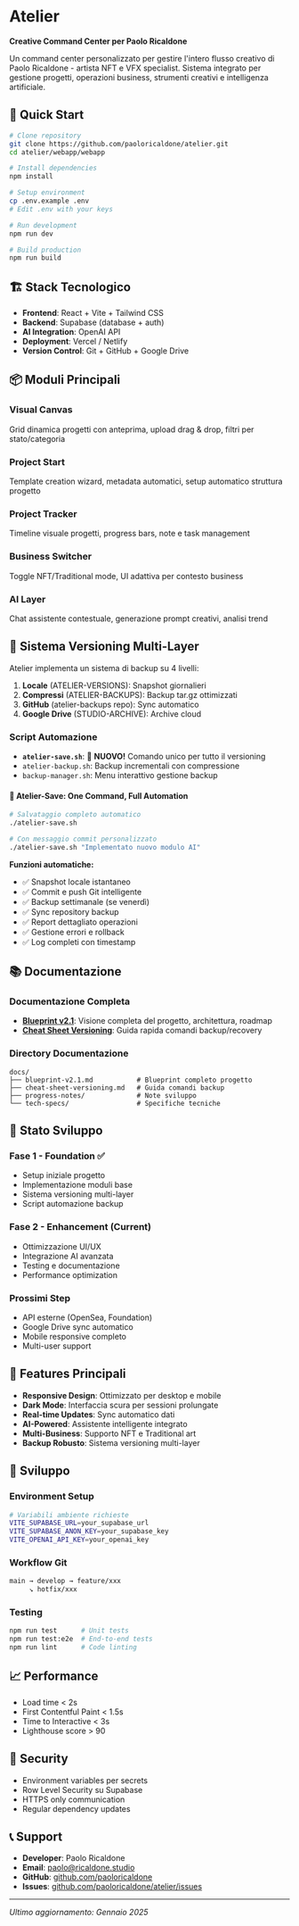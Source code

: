 # Atelier
**Creative Command Center per Paolo Ricaldone**

Un command center personalizzato per gestire l'intero flusso creativo di Paolo Ricaldone - artista NFT e VFX specialist. Sistema integrato per gestione progetti, operazioni business, strumenti creativi e intelligenza artificiale.

## 🚀 Quick Start

```bash
# Clone repository
git clone https://github.com/paoloricaldone/atelier.git
cd atelier/webapp/webapp

# Install dependencies
npm install

# Setup environment
cp .env.example .env
# Edit .env with your keys

# Run development
npm run dev

# Build production
npm run build
```

## 🏗️ Stack Tecnologico

- **Frontend**: React + Vite + Tailwind CSS
- **Backend**: Supabase (database + auth)
- **AI Integration**: OpenAI API
- **Deployment**: Vercel / Netlify
- **Version Control**: Git + GitHub + Google Drive

## 📦 Moduli Principali

### Visual Canvas
Grid dinamica progetti con anteprima, upload drag & drop, filtri per stato/categoria

### Project Start
Template creation wizard, metadata automatici, setup automatico struttura progetto

### Project Tracker
Timeline visuale progetti, progress bars, note e task management

### Business Switcher
Toggle NFT/Traditional mode, UI adattiva per contesto business

### AI Layer
Chat assistente contestuale, generazione prompt creativi, analisi trend

## 🔄 Sistema Versioning Multi-Layer

Atelier implementa un sistema di backup su 4 livelli:

1. **Locale** (ATELIER-VERSIONS): Snapshot giornalieri
2. **Compressi** (ATELIER-BACKUPS): Backup tar.gz ottimizzati
3. **GitHub** (atelier-backups repo): Sync automatico
4. **Google Drive** (STUDIO-ARCHIVE): Archive cloud

### Script Automazione
- **`atelier-save.sh`**: 🌟 **NUOVO!** Comando unico per tutto il versioning
- `atelier-backup.sh`: Backup incrementali con compressione  
- `backup-manager.sh`: Menu interattivo gestione backup

#### 🚀 Atelier-Save: One Command, Full Automation
```bash
# Salvataggio completo automatico
./atelier-save.sh

# Con messaggio commit personalizzato
./atelier-save.sh "Implementato nuovo modulo AI"
```

**Funzioni automatiche:**
- ✅ Snapshot locale istantaneo
- ✅ Commit e push Git intelligente
- ✅ Backup settimanale (se venerdì)
- ✅ Sync repository backup
- ✅ Report dettagliato operazioni
- ✅ Gestione errori e rollback
- ✅ Log completi con timestamp

## 📚 Documentazione

### Documentazione Completa
- **[Blueprint v2.1](docs/blueprint-v2.1.md)**: Visione completa del progetto, architettura, roadmap
- **[Cheat Sheet Versioning](docs/cheat-sheet-versioning.md)**: Guida rapida comandi backup/recovery

### Directory Documentazione
```
docs/
├── blueprint-v2.1.md           # Blueprint completo progetto
├── cheat-sheet-versioning.md   # Guida comandi backup
├── progress-notes/             # Note sviluppo
└── tech-specs/                 # Specifiche tecniche
```

## 🚦 Stato Sviluppo

### Fase 1 - Foundation ✅
- Setup iniziale progetto
- Implementazione moduli base
- Sistema versioning multi-layer
- Script automazione backup

### Fase 2 - Enhancement (Current)
- Ottimizzazione UI/UX
- Integrazione AI avanzata
- Testing e documentazione
- Performance optimization

### Prossimi Step
- API esterne (OpenSea, Foundation)
- Google Drive sync automatico
- Mobile responsive completo
- Multi-user support

## 🎨 Features Principali

- **Responsive Design**: Ottimizzato per desktop e mobile
- **Dark Mode**: Interfaccia scura per sessioni prolungate
- **Real-time Updates**: Sync automatico dati
- **AI-Powered**: Assistente intelligente integrato
- **Multi-Business**: Supporto NFT e Traditional art
- **Backup Robusto**: Sistema versioning multi-layer

## 🔧 Sviluppo

### Environment Setup
```bash
# Variabili ambiente richieste
VITE_SUPABASE_URL=your_supabase_url
VITE_SUPABASE_ANON_KEY=your_supabase_key
VITE_OPENAI_API_KEY=your_openai_key
```

### Workflow Git
```bash
main → develop → feature/xxx
     ↘ hotfix/xxx
```

### Testing
```bash
npm run test      # Unit tests
npm run test:e2e  # End-to-end tests
npm run lint      # Code linting
```

## 📈 Performance

- Load time < 2s
- First Contentful Paint < 1.5s
- Time to Interactive < 3s
- Lighthouse score > 90

## 🔐 Security

- Environment variables per secrets
- Row Level Security su Supabase
- HTTPS only communication
- Regular dependency updates

## 📞 Support

- **Developer**: Paolo Ricaldone
- **Email**: paolo@ricaldone.studio
- **GitHub**: [github.com/paoloricaldone](https://github.com/paoloricaldone)
- **Issues**: [github.com/paoloricaldone/atelier/issues](https://github.com/paoloricaldone/atelier/issues)

---

*Ultimo aggiornamento: Gennaio 2025*
